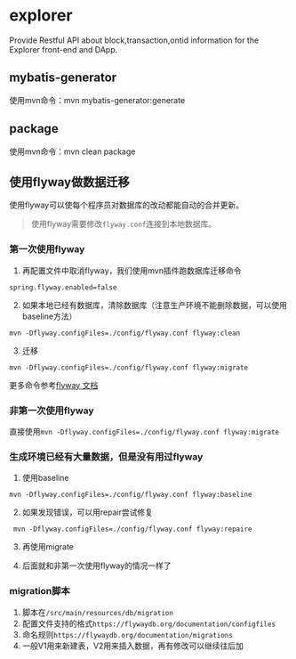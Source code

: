 # explorer

Provide Restful API about block,transaction,ontid information for the Explorer front-end and DApp.



## mybatis-generator

使用mvn命令：mvn mybatis-generator:generate



## package
使用mvn命令：mvn clean package



## 使用flyway做数据迁移

使用flyway可以使每个程序员对数据库的改动都能自动的合并更新。

> 使用flyway需要修改`flyway.conf`连接到本地数据库。

### 第一次使用flyway
1. 再配置文件中取消flyway，我们使用mvn插件跑数据库迁移命令

`spring.flyway.enabled=false`

2. 如果本地已经有数据库，清除数据库（注意生产环境不能删除数据，可以使用baseline方法）

`mvn -Dflyway.configFiles=./config/flyway.conf flyway:clean`

3. 迁移

`mvn -Dflyway.configFiles=./config/flyway.conf flyway:migrate`

更多命令参考[flyway 文档](https://flywaydb.org/documentation/maven/)

### 非第一次使用flyway

直接使用`mvn -Dflyway.configFiles=./config/flyway.conf flyway:migrate`

### 生成环境已经有大量数据，但是没有用过flyway

1. 使用baseline

`mvn -Dflyway.configFiles=./config/flyway.conf flyway:baseline`

2. 如果发现错误，可以用repair尝试修复

` mvn -Dflyway.configFiles=./config/flyway.conf flyway:repaire`

3. 再使用migrate

4. 后面就和非第一次使用flyway的情况一样了

### migration脚本

1. 脚本在`/src/main/resources/db/migration`
2. 配置文件支持的格式`https://flywaydb.org/documentation/configfiles`
3. 命名规则`https://flywaydb.org/documentation/migrations`
4. 一般V1用来新建表，V2用来插入数据，再有修改可以继续往后加
